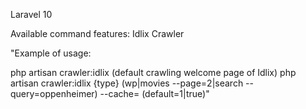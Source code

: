 Laravel 10

Available command features: Idlix Crawler

"Example of usage:

php artisan crawler:idlix (default crawling welcome page of Idlix)
php artisan crawler:idlix {type} (wp|movies --page=2|search --query=oppenheimer) --cache= (default=1|true)"